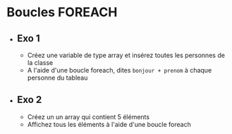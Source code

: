 # Boucles FOREACH

- ## Exo 1

  - Créez une variable de type array et insérez toutes les personnes de la classe
  - A l'aide d'une boucle foreach, dites `bonjour + prenom` à chaque personne du tableau

- ## Exo 2
  - Créez un un array qui contient 5 éléments
  - Affichez tous les éléments à l'aide d'une boucle foreach
